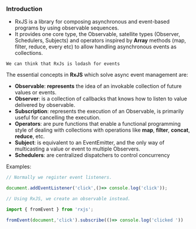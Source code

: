 ### Introduction
* RxJS is a library for composing asynchronous and event-based programs by using observable sequences.
* It provides one core type, the Observable, satellite types (Observer, Schedulers, Subjects) and operators inspired by **Array** methods (map, filter, reduce, every etc) to allow handling asynchronous events as collections.

``We can think that RxJs is lodash for events``

The essential concepts in **RxJS** which solve async event management are:
* **Observable**: **represents** the idea of an invokable collection of future values or events.
* **Observer**: is a collection of callbacks that knows how to listen to value delivered by observable.
* **Subscription**: represents the execution of an Observable, is primarily useful for cancelling  the execution.
* **Operators**: are pure functions that enable a functional programming style of dealing with collections with operations like **map**, **filter**, **concat**, **reduce**, etc.
* **Subject**: is equivalent to an EventEmitter, and the only way of multicasting  a value or event to multiple Observers.
* **Schedulers**: are centralized dispatchers to control concurrency

Examples:
```js
// Normally we register event listeners.

document.addEventListener('click',()=> console.log('click'));

// Using RxJS, we create an observable instead.

import { fromEvent } from 'rxjs';

fromEvent(document,'click').subscribe(()=> console.log('clicked '))

```